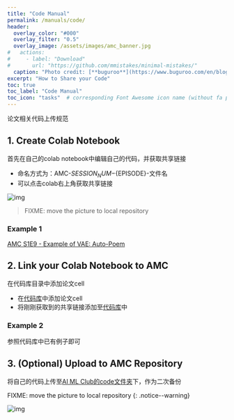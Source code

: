 ```yaml
---
title: "Code Manual"
permalink: /manuals/code/
header:
  overlay_color: "#000"
  overlay_filter: "0.5"
  overlay_image: /assets/images/amc_banner.jpg
#   actions:
#     - label: "Download"
#       url: "https://github.com/mmistakes/minimal-mistakes/"
  caption: "Photo credit: [**buguroo**](https://www.buguroo.com/en/blog/topic/ai)"
excerpt: "How to Share your Code"
toc: true
toc_label: "Code Manual"
toc_icon: "tasks"  # corresponding Font Awesome icon name (without fa prefix)
---
```


论文相关代码上传规范

## 1. Create Colab Notebook

首先在自己的colab notebook中编辑自己的代码，并获取共享链接

- 命名方式为：AMC-${SESSION_NUM}-${EPISODE}-文件名
- 可以点击colab右上角获取共享链接

![img](http://ww1.sinaimg.cn/mw690/ca26ff18ly1fwjks7u0duj20bs04uweq.jpg)
> FIXME: move the picture to local repository

### Example 1

[AMC S1E9 - Example of VAE: Auto-Poem](https://colab.research.google.com/drive/1RnUGJcLs_Fqlo5Gq16WPWs0U6a_XhoNX)

## 2. Link your Colab Notebook to AMC

在代码库目录中添加论文cell

- 在[代码库](https://colab.research.google.com/drive/1AO3bwIgzfy63ty8OSSgUPRG1PIii3oo_#scrollTo=6fvydVga7T0_)中添加论文cell
- 将刚刚获取到的共享链接添加至[代码库](https://colab.research.google.com/drive/1AO3bwIgzfy63ty8OSSgUPRG1PIii3oo_#scrollTo=6fvydVga7T0_)中

### Example 2

参照代码库中已有例子即可

## 3. (Optional) Upload to AMC Repository

将自己的代码上传至[AI ML Club的code文件夹](https://github.com/BUPT/ai-ml.club/code)下，作为二次备份

FIXME: move the picture to local repository
{: .notice--warning}

![img](http://ww1.sinaimg.cn/mw690/ca26ff18ly1fwjkv7bn49j21ey0lqmzh.jpg)
